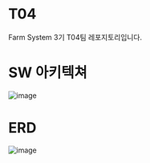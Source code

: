 # T04
Farm System 3기 T04팀 레포지토리입니다.

# SW 아키텍쳐
![image](https://github.com/user-attachments/assets/e4429fd3-197f-496c-9a8d-64344144df8a)

# ERD
![image](https://github.com/user-attachments/assets/d622ad85-8040-4c48-ae22-f425f86272ca)




